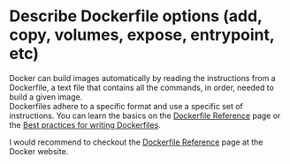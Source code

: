 # Describe Dockerfile options (add, copy, volumes, expose, entrypoint, etc)

Docker can build images automatically by reading the instructions from a Dockerfile, a text file that contains all the commands, in order, needed to build a given image. <br> Dockerfiles adhere to a specific format and use a specific set of instructions. You can learn the basics on the [Dockerfile Reference](https://docs.docker.com/engine/reference/builder/) page or the [Best practices for writing Dockerfiles](https://docs.docker.com/engine/userguide/eng-image/dockerfile_best-practices/).

I would recommend to checkout the [Dockerfile Reference](https://docs.docker.com/engine/reference/builder/) page at the Docker website.
